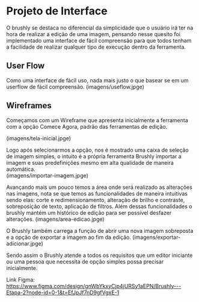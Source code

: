 
# Projeto de Interface


O  brushly se destaca no diferencial da simplicidade que o usuário irá ter na hora de realizar a edição de uma imagem, pensando nesse quesito foi implementado uma interface de fácil compreensão para que todos tenham a facilidade de realizar qualquer tipo de execução dentro da ferramenta.


## User Flow

Como uma interface de fácil uso, nada mais justo o que basear se em um userflow de fácil compreensão. 
(imagens/useflow.jpge)



## Wireframes

Começamos com um Wireframe que apresenta inicialmente a ferramenta com a opção Comece Agora, padrão das ferramentas de edição. 

(imagens/tela-inicial.jpge)


Logo após selecionarmos a opção, nos é mostrado uma caixa de seleção de imagem simples, o intuito é a própria ferramenta Brushly importar a imagem e suas predefinições mesmo em alta qualidade de maneira automática.  
 (imagens/importar-imagem.jpge)


Avançando mais um pouco temos a área onde será realizado as alterações nas imagens, nota se que temos as funcionalidades de maneira intuitivas sendo elas: corte e redimensionamento, alteração de brilho e contraste, sobreposição de texto, aplicação de filtros. Além dessas funcionalidades o brushly mantém um histórico de edição para ser possível desfazer alterações.
(imagens/area-edicao.jpge)

O Brushly também carrega a função de abrir uma nova imagem sobreposta e a opção de exportar a imagem ao fim da edição. 
(imagens/exportar-adicionar.jpge)

Sendo assim o Brushly atende a todos os requisitos que um editor iniciante ou uma pessoa que necessita de opção simples possa precisar inicialmente.

Link Figma: https://www.figma.com/design/gnWbYkxyCjp4jURSy1aEPN/Brushly---Etapa-2?node-id=0-1&t=EfJpJf7nD9gfVgxE-1